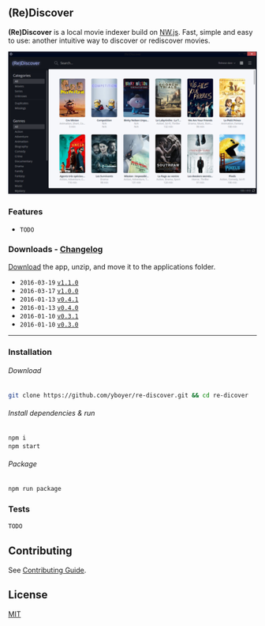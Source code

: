 ## (Re)Discover
**(Re)Discover** is a local movie indexer build on [NW.js](http://nwjs.io/).
Fast, simple and easy to use: another intuitive way to discover or rediscover movies.

![](media/screenshot.png)


### Features

* `TODO`

### Downloads - [Changelog](https://github.com/yboyer/re-discover/releases/)

[Download](https://github.com/yboyer/re-discover/releases/latest) the app, unzip, and move it to the applications folder.

- `2016-03-19` [`v1.1.0`](https://github.com/yboyer/re-discover/releases/tag/v1.1.0)
- `2016-03-17` [`v1.0.0`](https://github.com/yboyer/re-discover/releases/tag/v1.0.0)
- `2016-01-13` [`v0.4.1`](https://github.com/yboyer/re-discover/releases/tag/v0.4.1)
- `2016-01-13` [`v0.4.0`](https://github.com/yboyer/re-discover/releases/tag/v0.4.0)
- `2016-01-10` [`v0.3.1`](https://github.com/yboyer/re-discover/releases/tag/v0.3.1)
- `2016-01-10` [`v0.3.0`](https://github.com/yboyer/re-discover/releases/tag/v0.3.0)


---

### Installation
###### Download

```bash
git clone https://github.com/yboyer/re-discover.git && cd re-dicover
```

###### Install dependencies & run

```bash
npm i
npm start
```

###### Package

```bash
npm run package
```


### Tests

```js
TODO
```

## Contributing

See [Contributing Guide](CONTRIBUTING.md).

## License

[MIT](LICENCE)

